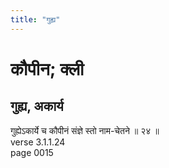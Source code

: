 ```yaml
---
title: "गुह्य"
---
```


# कौपीन; क्ली
## गुह्य, अकार्य
गुह्येऽकार्ये च कौपीनं संज्ञे स्तो नाम-चेतने ॥ २४ ॥<br />verse 3.1.1.24<br />page 0015

